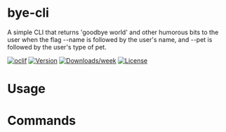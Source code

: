 bye-cli
=======

A simple CLI that returns &#39;goodbye world&#39; and other humorous bits to the user when the flag --name is followed by the user's name, and --pet is followed by the user's type of pet. 

[![oclif](https://img.shields.io/badge/cli-oclif-brightgreen.svg)](https://oclif.io)
[![Version](https://img.shields.io/npm/v/bye-cli.svg)](https://npmjs.org/package/bye-cli)
[![Downloads/week](https://img.shields.io/npm/dw/bye-cli.svg)](https://npmjs.org/package/bye-cli)
[![License](https://img.shields.io/npm/l/bye-cli.svg)](https://github.com/metaproblematic/node-cli-tool/blob/master/package.json)

<!-- toc -->
# Usage
<!-- usage -->
# Commands
<!-- commands -->
